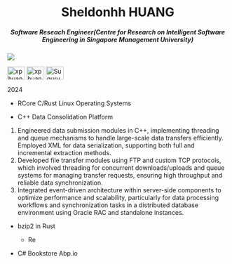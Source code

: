 <h1 align="center">Sheldonhh HUANG</h1>
<h5 align="center">Software Reseach Engineer(Centre for Research on Intelligent Software Engineering in Singapore Management University)</h5>

![](https://komarev.com/ghpvc/?username=SheldonHH&style=flat-square)


<p align="center">

<a href="https://www.linkedin.com/in/xiping-h-549547115" target="blank"><img align="center" src="https://raw.githubusercontent.com/rahuldkjain/github-profile-readme-generator/master/src/images/icons/Social/linked-in-alt.svg" alt="xphuangsg" height="30" width="40" /></a>
<a href="https://www.hackerrank.com/profile/xphuangsg" target="blank"><img align="center" src="https://raw.githubusercontent.com/rahuldkjain/github-profile-readme-generator/master/src/images/icons/Social/hackerrank.svg" alt="xphuangsg" height="30" width="40" /></a>
<a href="https://leetcode.com/u/SuguruOsako/" target="blank"><img align="center" src="https://raw.githubusercontent.com/rahuldkjain/github-profile-readme-generator/master/src/images/icons/Social/leet-code.svg" alt="SuguruOsako" height="30" width="40" /></a>
</p>




2024
- RCore C/Rust Linux Operating Systems




- C++ Data Consolidation Platform
1. Engineered data submission modules in C++, implementing threading and queue mechanisms to handle large-scale data transfers efficiently. Employed XML for data serialization, supporting both full and incremental extraction methods.
2. Developed file transfer modules using FTP and custom TCP protocols, which involved threading for concurrent downloads/uploads and queue systems for managing transfer requests, ensuring high throughput and reliable data synchronization.
3. Integrated event-driven architecture within server-side components to optimize performance and scalability, particularly for data processing workflows and synchronization tasks in a distributed database environment using Oracle RAC and standalone instances.

- bzip2 in Rust
  - Re




- C# Bookstore Abp.io

